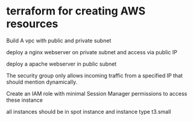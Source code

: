 # terraform for creating AWS resources


Build A vpc with public and private subnet

deploy a nginx webserver on private subnet and access via public IP

deploy a apache webserver in public subnet

The security group only allows incoming traffic from a specified IP that should mention dynamically.

Create an IAM role with minimal Session Manager permissions to access these instance

all instances should be in spot instance and instance type t3.small
